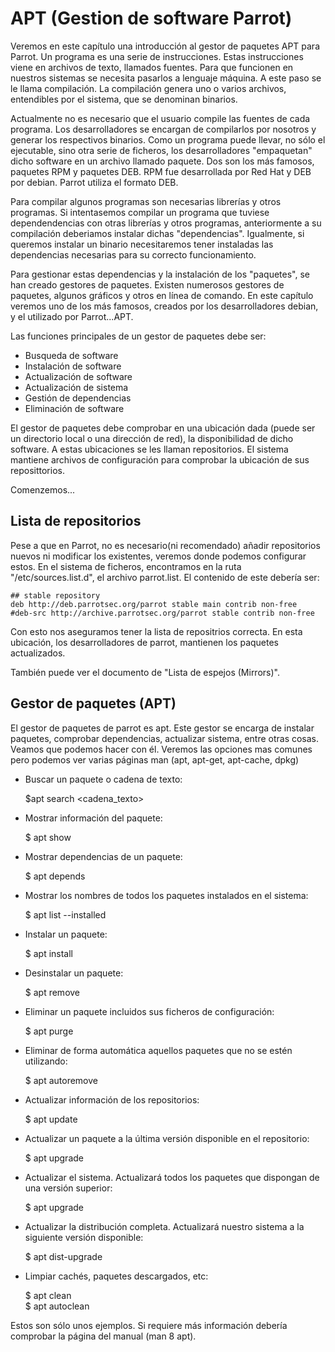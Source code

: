 # APT (Gestion de software Parrot)

Veremos en este capítulo una introducción al gestor de paquetes APT para Parrot.
Un programa es una serie de instrucciones. Estas instrucciones viene en archivos de texto, llamados fuentes. Para que funcionen en nuestros sistemas se necesita pasarlos a lenguaje máquina. A este paso se le llama compilación. La compilación genera uno o varios archivos, entendibles por el sistema, que se denominan binarios.

Actualmente no es necesario que el usuario compile las fuentes de cada programa. Los desarrolladores se encargan de compilarlos por nosotros y generar los respectivos binarios. Como un programa puede llevar, no sólo el ejecutable, sino otra serie de ficheros, los desarrolladores "empaquetan" dicho software en un archivo llamado paquete. Dos son los más famosos, paquetes RPM y paquetes DEB. RPM fue desarrollada por Red Hat y DEB por debian. Parrot utiliza el formato DEB.

Para compilar algunos programas son necesarias librerías y otros programas. Si intentasemos compilar un programa que tuviese dependendencias con otras librerías y otros programas, anteriormente a su compilación deberiamos instalar dichas "dependencias". Igualmente, si queremos instalar un binario necesitaremos tener instaladas las dependencias necesarias para su correcto funcionamiento.

Para gestionar estas dependencias y la instalación de los "paquetes", se han creado gestores de paquetes. Existen numerosos gestores de paquetes, algunos gráficos y otros en línea de comando. En este capítulo veremos uno de los más famosos, creados por los desarrolladores debian, y el utilizado por Parrot...APT.

Las funciones principales de un gestor de paquetes debe ser:

- Busqueda de software
- Instalación de software
- Actualización de software
- Actualización de sistema
- Gestión de dependencias
- Eliminación de software


El gestor de paquetes debe comprobar en una ubicación dada (puede ser un directorio local o una dirección de red), la disponibilidad de dicho software. A estas ubicaciones se les llaman repositorios. El sistema mantiene archivos de configuración para comprobar la ubicación de sus reposittorios.

Comenzemos...


## Lista de repositorios

Pese a que en Parrot, no es necesario(ni recomendado) añadir repositorios nuevos ni modificar los existentes, veremos donde podemos configurar estos.
En el sistema de ficheros, encontramos en la ruta "/etc/sources.list.d", el archivo parrot.list. El contenido de este debería ser:

	## stable repository
	deb http://deb.parrotsec.org/parrot stable main contrib non-free
	#deb-src http://archive.parrotsec.org/parrot stable contrib non-free

Con esto nos aseguramos tener la lista de repositrios correcta. En esta ubicación, los desarrolladores de parrot, mantienen los paquetes actualizados.

También puede ver el documento de "Lista de espejos (Mirrors)".


## Gestor de paquetes (APT)

El gestor de paquetes de parrot es apt. Este gestor se encarga de instalar paquetes, comprobar dependencias, actualizar sistema, entre otras cosas. 
Veamos que podemos hacer con él. Veremos las opciones mas comunes pero podemos ver varias páginas man (apt, apt-get, apt-cache, dpkg)

- Buscar un paquete o cadena de texto:
	
	$apt search <cadena_texto>

- Mostrar información del paquete:

	$ apt show <paquete>

- Mostrar dependencias de un paquete:

	$ apt depends <paquete>

- Mostrar los nombres de todos los paquetes instalados en el sistema:
	
	$ apt list --installed

- Instalar un paquete:
 
	$ apt install <paquete>

- Desinstalar un paquete:

	$ apt remove <paquete>

- Eliminar un paquete incluidos sus ficheros de configuración:

	$ apt purge <paquete>

- Eliminar de forma automática aquellos paquetes que no se estén utilizando:

	$ apt autoremove

- Actualizar información de los repositorios:
	
	$ apt update

- Actualizar un paquete a la última versión disponible en el repositorio:

	$ apt upgrade <paquete>

- Actualizar el sistema. Actualizará todos los paquetes que dispongan de una versión superior:

	$ apt upgrade

- Actualizar la distribución completa. Actualizará nuestro sistema a la siguiente versión disponible:

	$ apt dist-upgrade

- Limpiar cachés, paquetes descargados, etc:

	$ apt clean   
	$ apt autoclean


Estos son sólo unos ejemplos. Si requiere más información debería comprobar la página del manual (man 8 apt).
